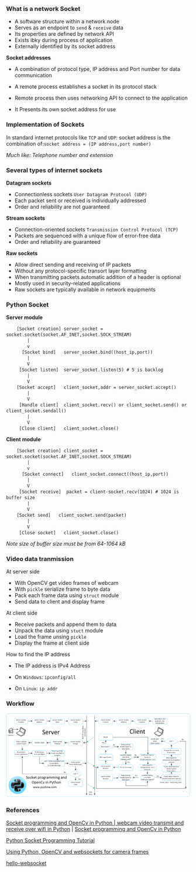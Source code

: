 ### What is a network Socket

- A software structure within a network node
- Serves as an endpoint to `send` & `receive` data
- Its properties are defined by network API
- Exists ibky during process of application
- Externally identified by its socket address

**Socket addresses**

- A combination of protocol type, IP address and Port number for data communication

- A remote process establishes a socket in its protocol stack

- Remote process then uses networking API to connect to the application

- It Presents its own socket address for use

### Implementation of Sockets

In standard internet protocols like `TCP` and `UDP`: socket address is the combination of:`socket address = (IP address,port number)`

*Much like:
Telephone number and extension*

###  Several types of internet sockets

**Datagram sockets**

- Connectionless sockets `User Datagram Protocol (UDP)`
- Each packet sent or received is individually addressed
- Order and reliability are not guaranteed

**Stream sockets**

- Connection-oriented sockets `Transmission Control Protocol (TCP)`
- Packets are sequenced with a unique flow of error-free data 
- Order and reliability are guaranteed

**Raw sockets**
- Allow direct sending and receiving of IP packets
- Without any protocol-specific transort layer formatting
- When transmitting packets automatic addition of a header is optional
- Mostly used in security-related applications
- Raw sockets are typically available in network equipments

### Python Socket

**Server module**


		[Socket creation] server_socket = socket.socket(socket.AF_INET,socket.SOCK_STREAM)
			|
			v
	  	  [Socket bind]   server_socket.bind((host_ip,port))
			|
			V
	 	 [Socket listen]  server_socket.listen(5) # 5 is backlog
	 		|
	 		V
	 	[Socket accept]   client_socket,addr = server_socket.accept()
	 		|
	 		V
	 	 [Handle client]  client_socket.recv() or client_socket.send() or client_socket.sendall()
	 		|
	 		V
	  	 [Close client]   client_socket.close()

**Client module**

		[Socket creation] client_socket = socket.socket(socket.AF_INET,socket.SOCK_STREAM)
			|
			v
	  	  [Socket connect]   client_socket.connect((host_ip,port))
			|
			V
	 	 [Socket receive]  packet = client-socket.recv(1024) # 1024 is buffer size
	 		|
	 		V
	 	[Socket send]   client_socket.send(packet)
	 		|
	 		V
	  	 [Close socket]   client_socket.close()

*Note size of buffer size must be from 64-1064 kB*

### Video data tranmission

At server side

- With OpenCV get video frames of webcam
- With `pickle` serialize frame to byte data
- Pack each frame data using `struct` module
- Send data to client and display frame

At client side

- Receive packets and append them to data
- Unpack the data using `stuct` module
- Load the frame unsing `pickle`
- Display the frame at client side

How to find the IP address

- The IP address is IPv4 Address 

- On `Windows`: `ipconfig/all`

- On `Linux`: `ip addr`

### Workflow 

![workflow](./imgs/serverclienttcp.png)

### References

[Socket programming and OpenCv in Python | webcam video transmit and receive over wifi in Python](https://www.youtube.com/watch?v=7-O7yeO3hNQ&list=PLsM05n4rlXWQCDgMkJ3col-FuhBbBUKgy&index=44) | [Socket programming and OpenCv in Python](https://pyshine.com/Socket-programming-and-openc/)

[Python Socket Programming Tutorial](https://www.youtube.com/watch?v=3QiPPX-KeSc&list=PLsM05n4rlXWQCDgMkJ3col-FuhBbBUKgy&index=45)

[Using Python, OpenCV and websockets for camera frames](https://nickhuber.ca/blog/python-opencv-camera-websockets)

[hello-websocket](https://github.com/vmlaker/hello-websocket)